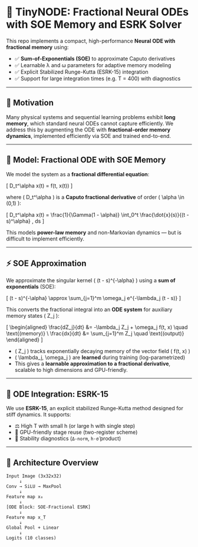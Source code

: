 # 🧠 TinyNODE: Fractional Neural ODEs with SOE Memory and ESRK Solver

This repo implements a compact, high-performance **Neural ODE with fractional memory** using:

- ✅ **Sum-of-Exponentials (SOE)** to approximate Caputo derivatives
- ✅ Learnable λ and ω parameters for adaptive memory modeling
- ✅ Explicit Stabilized Runge-Kutta (ESRK-15) integration
- ✅ Support for large integration times (e.g. T = 400) with diagnostics

---

## 🔬 Motivation

Many physical systems and sequential learning problems exhibit **long memory**, which standard neural ODEs cannot capture efficiently. We address this by augmenting the ODE with **fractional-order memory dynamics**, implemented efficiently via SOE and trained end-to-end.

---

## 🧠 Model: Fractional ODE with SOE Memory

We model the system as a **fractional differential equation**:

\[
D_t^\alpha x(t) = f(t, x(t))
\]

where \( D_t^\alpha \) is a **Caputo fractional derivative** of order \( \alpha \in (0,1) \):

\[
D_t^\alpha x(t) = \frac{1}{\Gamma(1 - \alpha)} \int_0^t \frac{\dot{x}(s)}{(t - s)^\alpha} \, ds
\]

This models **power-law memory** and non-Markovian dynamics — but is difficult to implement efficiently.

---

## ⚡ SOE Approximation

We approximate the singular kernel \( (t - s)^{-\alpha} \) using a **sum of exponentials** (SOE):

\[
(t - s)^{-\alpha} \approx \sum_{j=1}^m \omega_j e^{-\lambda_j (t - s)}
\]

This converts the fractional integral into an **ODE system** for auxiliary memory states \( Z_j \):

\[
\begin{aligned}
\frac{dZ_j}{dt} &= -\lambda_j Z_j + \omega_j f(t, x) \quad \text{(memory)} \\
\frac{dx}{dt} &= \sum_{j=1}^m Z_j \quad \text{(output)}
\end{aligned}
\]

- \( Z_j \) tracks exponentially decaying memory of the vector field \( f(t, x) \)
- \( \lambda_j, \omega_j \) are **learned** during training (log-parametrized)
- This gives a **learnable approximation to a fractional derivative**, scalable to high dimensions and GPU-friendly.

---

## 🔁 ODE Integration: ESRK-15

We use **ESRK-15**, an explicit stabilized Runge-Kutta method designed for stiff dynamics. It supports:

- ⚖️ High T with small h (or large h with single step)
- 🚀 GPU-friendly stage reuse (two-register scheme)
- 🧪 Stability diagnostics (`Δ-norm`, `h·σ̂` product)

---

## 🧠 Architecture Overview

```text
Input Image (3x32x32)
     ↓
Conv → SiLU → MaxPool
     ↓
Feature map x₀
     ↓
[ODE Block: SOE-Fractional ESRK]
     ↓
Feature map x_T
     ↓
Global Pool + Linear
     ↓
Logits (10 classes)
